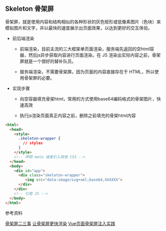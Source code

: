 ## Skeleton 骨架屏

骨架屏，就是使用内容和结构相似的各种形状的灰色矩形或低像素图片（色块）来模拟图片和文字，并以最快的速度展示出页面效果，以达到更好的交互体验。

* 前后端渲染

  - 前端渲染，目前主流的三大框架单页面渲染，服务端先返回的空html容器，然后js异步获取内容进行页面渲染。在 JS 渲染出实际内容之前，骨架屏就是一个很好的替补队员。

  - 服务端渲染，不需要骨架屏。因为页面的内容直接存在于 HTML，所以使用骨架屏的必要。

* 实现步骤

  - 向空容器填充骨架html，常用的方式使用base64编码格式的骨架图片，快速高效

  - 执行js渲染页面真正内容之前，删除之前填充的骨架html内容

```html
<html>
  <head>
    <style>
      .skeleton-wrapper {
        // styles
      }
    </style>
    <!-- 声明 meta 或者引入其他 CSS -->
  </head>
  <body>
    <div id="app">
      <div class="skeleton-wrapper">
         <img src="data:image/svg+xml;base64,XXXXXX">
      </div>
    </div>
    <!-- 引用 JS -->
  </body>
</html>
```

参考资料

[骨架屏二三事](https://mp.weixin.qq.com/s/xmjfSRznFVrG8L2p-3HNUw)
[让骨架屏更快渲染](https://zhuanlan.zhihu.com/p/34550387)
[Vue页面骨架屏注入实践](https://segmentfault.com/a/1190000014832185)